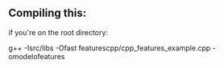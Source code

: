 ## Compiling this:
if you're on the root directory:

g++ -Isrc/libs -Ofast featurescpp/cpp_features_example.cpp -omodelofeatures
